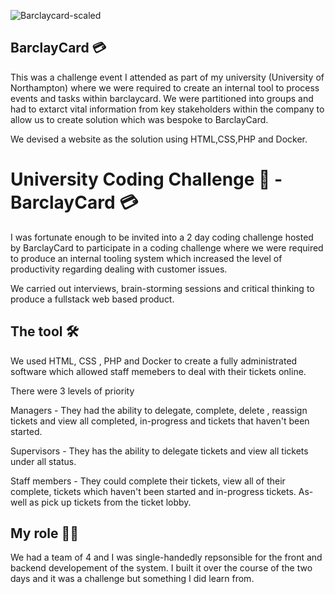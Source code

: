 ![Barclaycard-scaled](https://github.com/EvanNikaloasTheFirst/Barclaycard/assets/94329210/7755ed26-e14f-40b6-abb8-a6c30b9aa003) 
## BarclayCard 💳
This was a challenge event I attended as part of my university (University of Northampton)
where we were required to create an internal tool to process events and tasks within barclaycard.
We were partitioned into groups and had to extarct vital information from key stakeholders within the company to allow
us to create solution which was bespoke to BarclayCard.

We devised a website as the solution using HTML,CSS,PHP and Docker.


# University Coding Challenge 🏫 - BarclayCard 💳

I was fortunate enough to be invited into a 2 day coding challenge hosted by BarclayCard to participate in a coding challenge where we were required to produce an internal tooling system
which increased the level of productivity regarding dealing with customer issues.

We carried out interviews, brain-storming sessions and critical thinking to produce a fullstack web based product. 

## The tool 🛠️
We used HTML, CSS , PHP and Docker to create a fully administrated software which allowed staff memebers to deal with their tickets online.

There were 3 levels of priority

Managers - They had the ability to delegate, complete, delete , reassign tickets and view all completed, in-progress and tickets that haven't been started.

Supervisors - They has the ability to delegate tickets and view all tickets under all status.

Staff members - They could complete their tickets, view all of their complete, tickets which haven't been started and in-progress tickets. As-well as pick up tickets from the ticket lobby.

## My role 👨‍🚀
We had a team of 4 and I was single-handedly repsonsible for the front and backend developement of the system.
I built it over the course of the two days and it was a challenge but something I did learn from.
